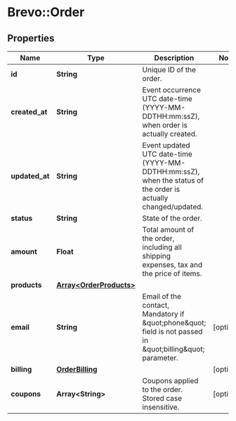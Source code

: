 # Brevo::Order

## Properties
Name | Type | Description | Notes
------------ | ------------- | ------------- | -------------
**id** | **String** | Unique ID of the order. | 
**created_at** | **String** | Event occurrence UTC date-time (YYYY-MM-DDTHH:mm:ssZ), when order is actually created. | 
**updated_at** | **String** | Event updated UTC date-time (YYYY-MM-DDTHH:mm:ssZ), when the status of the order is actually changed/updated. | 
**status** | **String** | State of the order. | 
**amount** | **Float** | Total amount of the order, including all shipping expenses, tax and the price of items. | 
**products** | [**Array&lt;OrderProducts&gt;**](OrderProducts.md) |  | 
**email** | **String** | Email of the contact, Mandatory if \&quot;phone\&quot; field is not passed in \&quot;billing\&quot; parameter. | [optional] 
**billing** | [**OrderBilling**](OrderBilling.md) |  | [optional] 
**coupons** | **Array&lt;String&gt;** | Coupons applied to the order. Stored case insensitive. | [optional] 


